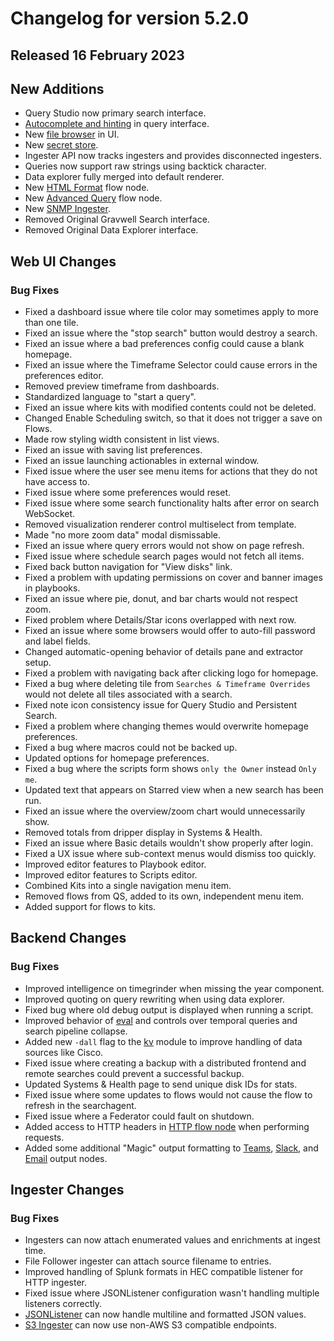 # Changelog for version 5.2.0

## Released 16 February 2023

## New Additions

* Query Studio now primary search interface.
* <a href="/gui/queries/queries.html#query-studio-page">Autocomplete and hinting</a> in query interface.
* New <a href=/gui/files/files.html#user-files>file browser</a> in UI.
* New <a href=/gui/secrets/secrets.html#secrets>secret store</a>.
* Ingester API now tracks ingesters and provides disconnected ingesters.
* Queries now support raw strings using backtick character.
* Data explorer fully merged into default renderer.
* New [HTML Format](/flows/nodes/htmlformat) flow node.
* New [Advanced Query](/flows/nodes/runqueryadvanced) flow node.
* New [SNMP Ingester](/ingesters/snmp).
* Removed Original Gravwell Search interface.
* Removed Original Data Explorer interface.

## Web UI Changes

### Bug Fixes

* Fixed a dashboard issue where tile color may sometimes apply to more than one tile.
* Fixed an issue where the "stop search" button would destroy a search.
* Fixed an issue where a bad preferences config could cause a blank homepage.
* Fixed an issue where the Timeframe Selector could cause errors in the preferences editor.
* Removed preview timeframe from dashboards.
* Standardized language to "start a query".
* Fixed an issue where kits with modified contents could not be deleted.
* Changed Enable Scheduling switch, so that it does not trigger a save on Flows.
* Made row styling width consistent in list views.
* Fixed an issue with saving list preferences.
* Fixed an issue launching actionables in external window.
* Fixed issue where the user see menu items for actions that they do not have access to.
* Fixed issue where some preferences would reset.
* Fixed issue where some search functionality halts after error on search WebSocket.
* Removed visualization renderer control multiselect from template.
* Made "no more zoom data" modal dismissable.
* Fixed an issue where query errors would not show on page refresh.
* Fixed issue where schedule search pages would not fetch all items.
* Fixed back button navigation for "View disks" link.
* Fixed a problem with updating permissions on cover and banner images in playbooks.
* Fixed an issue where pie, donut, and bar charts would not respect zoom.
* Fixed problem where Details/Star icons overlapped with next row.
* Fixed an issue where some browsers would offer to auto-fill password and label fields.
* Changed automatic-opening behavior of details pane and extractor setup.
* Fixed a problem with navigating back after clicking logo for homepage.
* Fixed a bug where deleting tile from `Searches & Timeframe Overrides` would not delete all tiles associated with a search.
* Fixed note icon consistency issue for Query Studio and Persistent Search.
* Fixed a problem where changing themes would overwrite homepage preferences.
* Fixed a bug where macros could not be backed up.
* Updated options for homepage preferences.
* Fixed a bug where the scripts form shows `only the Owner` instead `Only me`.
* Updated text that appears on Starred view when a new search has been run.
* Fixed an issue where the overview/zoom chart would unnecessarily show.
* Removed totals from dripper display in Systems & Health.
* Fixed an issue where Basic details wouldn't show properly after login.
* Fixed a UX issue where sub-context menus would dismiss too quickly.
* Improved editor features to Playbook editor.
* Improved editor features to Scripts editor.
* Combined Kits into a single navigation menu item.
* Removed flows from QS, added to its own, independent menu item.
* Added support for flows to kits.

## Backend Changes

### Bug Fixes

* Improved intelligence on timegrinder when missing the year component.
* Improved quoting on query rewriting when using data explorer.
* Fixed bug where old debug output is displayed when running a script.
* Improved behavior of [eval](/search/eval/eval) and controls over temporal queries and search pipeline collapse.
* Added new `-dall` flag to the [kv](/search/kv/kv) module to improve handling of data sources like Cisco.
* Fixed issue where creating a backup with a distributed frontend and remote searches could prevent a successful backup.
* Updated Systems & Health page to send unique disk IDs for stats.
* Fixed issue where some updates to flows would not cause the flow to refresh in the searchagent.
* Fixed issue where a Federator could fault on shutdown.
* Added access to HTTP headers in [HTTP flow node](/flows/nodes/http) when performing requests.
* Added some additional "Magic" output formatting to [Teams](/flows/nodes/teams), [Slack](/flows/nodes/slackmessage), and [Email](/flows/nodes/email) output nodes.

## Ingester Changes

### Bug Fixes

* Ingesters can now attach enumerated values and enrichments at ingest time.
* File Follower ingester can attach source filename to entries.
* Improved handling of Splunk formats in HEC compatible listener for HTTP ingester.
* Fixed issue where JSONListener configuration wasn't handling multiple listeners correctly.
* <a href="/ingesters/simple_relay.html#json-listeners">JSONListener</a> can now handle multiline and formatted JSON values.
* [S3 Ingester](/ingesters/s3) can now use non-AWS S3 compatible endpoints.
